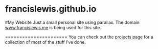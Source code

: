 francislewis.github.io
======================
#My Website
Just a small personal site using parallax.
The domain www.francislewis.me is being used for this site. 

======================
You can check out the [projects page](http://www.francislewis.me/projects/) for a collection of most of the stuff I've done.

